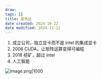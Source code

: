 ```yaml
---
draw:
tags: []
title: 英伟达
date created: 2024-10-22
date modified: 2024-11-12
---
```


1. 成立公司，独立显卡而不是 intel 的集成显卡
2. 2006 CUDA，让矩阵运算变得可编程
3. 2018 挖矿，超过 intel
4. 人工智能

![image.png|1000](https://imagehosting4picgo.oss-cn-beijing.aliyuncs.com/imagehosting/fix-dir%2Fpicgo%2Fpicgo-clipboard-images%2F2024%2F10%2F22%2F14-26-54-efc7c06b8a6b28bf293161132b67fae6-202410221426403-5fda1a.png)
